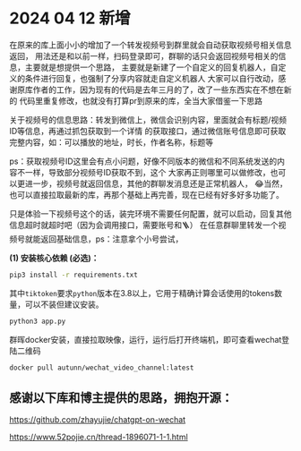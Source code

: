 # 2024 04 12 新增
在原来的库上面小小的增加了一个转发视频号到群里就会自动获取视频号相关信息返回，
用法还是和以前一样，扫码登录即可，群聊的话只会返回视频号相关的信息，主要就是想提供一个思路，
主要就是新建了一个自定义的回复机器人，自定义的条件进行回复，也强制了分享内容就走自定义机器人
大家可以自行改动，感谢原库作者的工作，因为现有的代码是去年三月的了，改了一些东西实在不想在新的
代码里重复修改，也就没有打算pr到原来的库，全当大家借鉴一下思路

关于视频号的信息思路：转发到微信上，微信会识别内容，里面就会有标题/视频ID等信息，再通过抓包获取到一个详情
的获取接口，通过微信账号信息即可获取完整内容，如：可以播放的地址，时长，作者名称，标题等

ps：获取视频号ID这里会有点小问题，好像不同版本的微信和不同系统发送的内容不一样，导致部分视频号ID获取不到，这个
大家再正则哪里可以做修改，也可以更进一步，视频号就返回信息，其他的群聊发消息还是正常机器人，
😂当然，也可以直接拉取最新的库，再那个基础上再完善，现在已经有好多好多功能了。

只是体验一下视频号这个的话，装完环境不需要任何配置，就可以启动，回复其他信息超时就超时吧（因为会调用接口，需要账号和🪜）
在任意群聊里转发一个视频号就能返回基础信息，ps：注意拿个小号尝试，

**(1) 安装核心依赖 (必选)：**

```bash
pip3 install -r requirements.txt
```

其中`tiktoken`要求`python`版本在3.8以上，它用于精确计算会话使用的tokens数量，可以不装但建议安装。

```bash
python3 app.py
```
群晖docker安装，直接拉取映像，运行，运行后打开终端机，即可查看wechat登陆二维码
```bash
docker pull autunn/wechat_video_channel:latest
```
## 感谢以下库和博主提供的思路，拥抱开源：
https://github.com/zhayujie/chatgpt-on-wechat

https://www.52pojie.cn/thread-1896071-1-1.html
